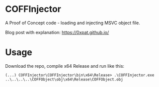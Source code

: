 # COFFInjector

A Proof of Concept code - loading and injecting MSVC object file.

Blog post with explanation: https://0xpat.github.io/

# Usage

Download the repo, compile x64 Release and run like this:

`(...) COFFInjector\COFFInjector\bin\x64\Release> .\COFFInjector.exe ..\..\..\..\COFFObject\obj\x64\Release\COFFObject.obj`